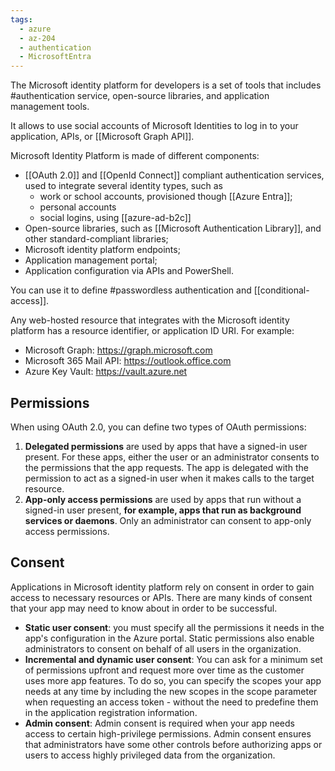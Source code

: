 ```yaml
---
tags:
  - azure
  - az-204
  - authentication
  - MicrosoftEntra
---
```


 The Microsoft identity platform for developers is a set of tools that includes #authentication service, open-source libraries, and application management tools.

It allows to use social accounts of Microsoft Identities to log in to your application, APIs, or [[Microsoft Graph API]].

Microsoft Identity Platform is made of different components:

- [[OAuth 2.0]] and [[OpenId Connect]] compliant authentication services, used to integrate several identity types, such as
  - work or school accounts, provisioned though [[Azure Entra]];
  - personal accounts
  - social logins, using [[azure-ad-b2c]]
- Open-source libraries, such as [[Microsoft Authentication Library]], and other standard-compliant libraries;
- Microsoft identity platform endpoints;
- Application management portal;
- Application configuration via APIs and PowerShell.

You can use it to define #passwordless authentication and [[conditional-access]].

Any web-hosted resource that integrates with the Microsoft identity platform has a resource identifier, or application ID URI. For example:

- Microsoft Graph: <https://graph.microsoft.com>
- Microsoft 365 Mail API: <https://outlook.office.com>
- Azure Key Vault: <https://vault.azure.net>

## Permissions

When using OAuth 2.0, you can define two types of OAuth permissions:

1. **Delegated permissions** are used by apps that have a signed-in user present. For these apps, either the user or an administrator consents to the permissions that the app requests. The app is delegated with the permission to act as a signed-in user when it makes calls to the target resource.
2. **App-only access permissions** are used by apps that run without a signed-in user present, **for example, apps that run as background services or daemons**. Only an administrator can consent to app-only access permissions.

## Consent

Applications in Microsoft identity platform rely on consent in order to gain access to necessary resources or APIs. There are many kinds of consent that your app may need to know about in order to be successful.

- **Static user consent**: you must specify all the permissions it needs in the app's configuration in the Azure portal. Static permissions also enable administrators to consent on behalf of all users in the organization.
- **Incremental and dynamic user consent**: You can ask for a minimum set of permissions upfront and request more over time as the customer uses more app features. To do so, you can specify the scopes your app needs at any time by including the new scopes in the scope parameter when requesting an access token - without the need to predefine them in the application registration information.
- **Admin consent**: Admin consent is required when your app needs access to certain high-privilege permissions. Admin consent ensures that administrators have some other controls before authorizing apps or users to access highly privileged data from the organization.
